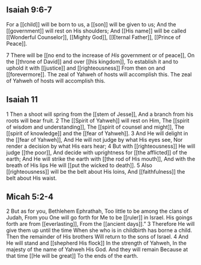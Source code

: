 ## Isaiah 9:6-7
For a [[child]] will be born to us, a [[son]] will be given to us;
And the [[government]] will rest on His shoulders;
And [[His name]] will be called [[Wonderful Counselor]], [[Mighty God]],
[[Eternal Father]], [[Prince of Peace]].

7 There will be [[no end to the increase of _His_ government or of peace]],
On the [[throne of David]] and over [[his kingdom]],
To establish it and to uphold it with [[justice]] and [[righteousness]]
From then on and [[forevermore]].
The zeal of Yahweh of hosts will accomplish this.
The zeal of Yahweh of hosts will accomplish this.

## Isaiah 11
1 Then a shoot will spring from the [[stem of Jesse]],
And a branch from his roots will bear fruit.
2 The [[Spirit of Yahweh]] will rest on Him,
The [[spirit of wisdom and understanding]],
The [[spirit of counsel and might]],
The [[spirit of knowledge]] and the [[fear of Yahweh]].
3 And He will delight in the [[fear of Yahweh]],
And He will not judge by what His eyes see,
Nor render a decision by what His ears hear;
4 But with [[righteousness]] He will judge [[the poor]],
And decide with uprightness for [[the afflicted]] of the earth;
And He will strike the earth with [[the rod of His mouth]],
And with the breath of His lips He will [[put the wicked to death]].
5 Also [[righteousness]] will be the belt about His loins,
And [[faithfulness]] the belt about His waist.


## Micah 5:2-4
2 But as for you, Bethlehem Ephrathah,
Too little to be among the clans of Judah,
From you One will go forth for Me to be [[ruler]] in Israel.
His goings forth are from [[everlasting]],
From the [[ancient days]].”
3 Therefore He will give them up until the time
When she who is in childbirth has borne a child.
Then the remainder of His brothers
Will return to the sons of Israel.
4 And He will stand and [[shepherd His flock]]
In the strength of Yahweh,
In the majesty of the name of Yahweh His God.
And they will remain
Because at that time [[He will be great]]
To the ends of the earth.